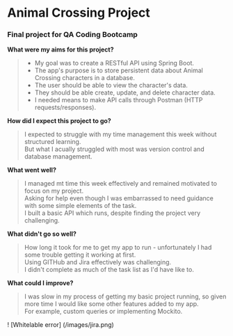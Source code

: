 # Animal Crossing Project
### Final project for QA Coding Bootcamp

**What were my aims for this project?** <br />
> - My goal was to create a RESTful API using Spring Boot. <br />
> - The app's purpose is to store persistent data about Animal Crossing characters in a database.<br />
> - The user should be able to view the character's data.<br />
> - They should be able create, update, and delete character data.<br />
> - I needed means to make API calls through Postman (HTTP requests/responses).<br />


**How did I expect this project to go?**
> I expected to struggle with my time management this week without structured learning.<br />
> But what I acually struggled with most was version control and database management.

**What went well?**
>I managed mt time this week effectively and remained motivated to focus on my project.<br />
>Asking for help even though I was embarrassed to need guidance with some simple elements of the task. <br />
>I built a basic API which runs, despite finding the project very challenging. <br />

**What didn't go so well?**
>How long it took for me to get my app to run - unfortunately I had some trouble getting it working at first. <br />
>Using GITHub and Jira effectively was challenging.<br />
>I didn't complete as much of the task list as I'd have like to. <br />

**What could I improve?**
>I was slow in my process of getting my basic project running, so given more time I would like some other features added to my app.<br />
>For example, custom queries or implementing Mockito. <br />


! [Whitelable error] (/images/jira.png)
